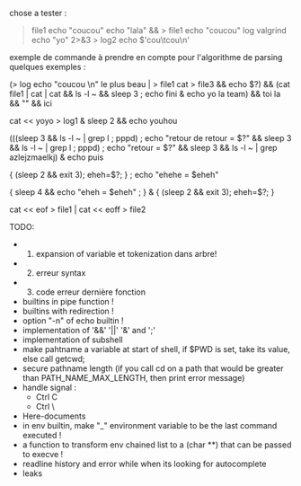 chose a tester : 

> file1 echo "coucou"
echo "lala" && > file1 echo "coucou"
> log valgrind echo "yo" 2>&3 > log2
echo $'cou\tcou\n'

exemple de commande à prendre en compte pour l'algorithme de parsing
quelques exemples : 

(> log echo "coucou \n" le plus beau | > file1 cat > file3 && echo $?) && (cat file1 | cat | cat && ls -l ~ && sleep 3 ; echo fini & echo yo la team) && toi la && "" && ici

cat << yoyo > log1 & sleep 2 && echo youhou

(((sleep 3 && ls -l ~ | grep l ; pppd) ; echo "retour de retour = $?" && sleep 3 && ls -l ~ | grep l ; pppd) ; echo "retour = $?" && sleep 3 && ls -l ~ | grep azlejzmaelkj) & echo puis

{ (sleep 2 && exit 3); eheh=$?; } ; echo "ehehe = $eheh"

{ sleep 4 && echo "eheh = $eheh" ; } & { (sleep 2 && exit 3); eheh=$?; }

cat << eof > file1 | cat << eoff > file2



TODO:

- 1) expansion of variable et tokenization dans arbre!
- 2) erreur syntax
- 3) code erreur dernière fonction
- builtins in pipe function !
- builtins with redirection !
- option "-n" of echo builtin !
- implementation of '&&' '||' '&' and ';'
- implementation of subshell 
- make pahtname a variable at start of shell, if $PWD is set, take its value, else call getcwd;
- secure pathname length (if you call cd on a path that would be greater than PATH_NAME_MAX_LENGTH, then print error message)
- handle signal :
    - Ctrl C
    - Ctrl \
- Here-documents 
- in env builtin, make "_" environment variable to be the last command executed !
- a function to transform env chained list to a (char **) that can be passed to execve !
- readline history and error while <C-C> when its looking for autocomplete
- leaks
